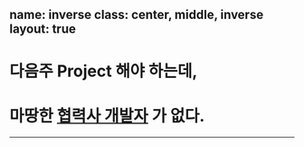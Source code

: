name: inverse
class: center, middle, inverse
layout: true
---

# **다음주 Project 해야 하는데,**
# **마땅한 <u>협력사 개발자</u> 가 없다.**

---

